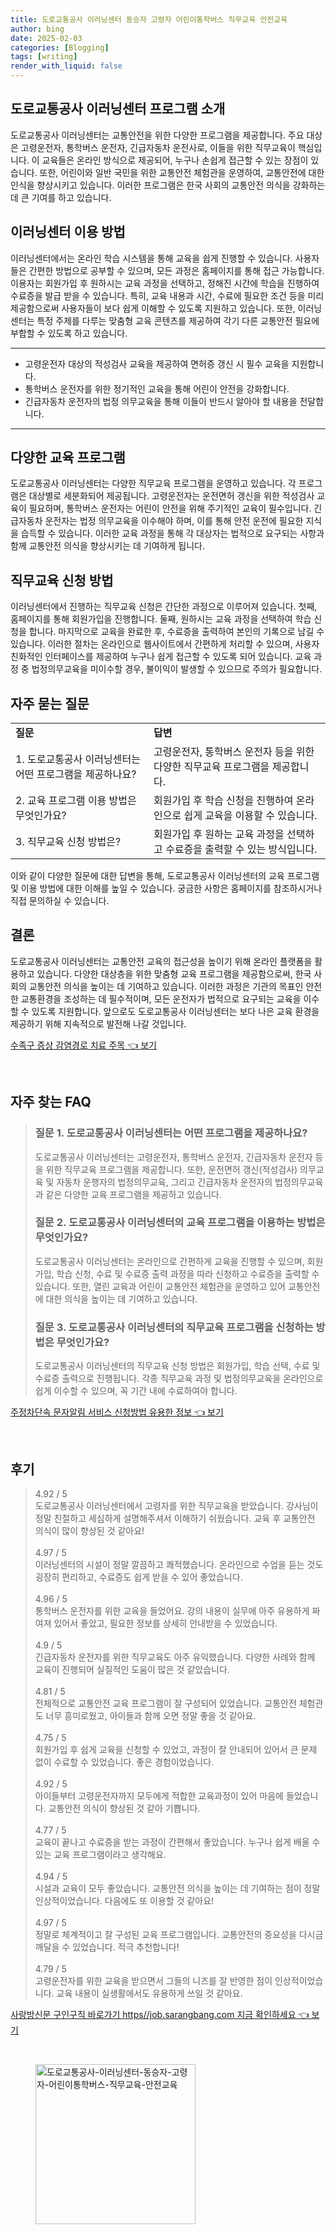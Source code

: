 ```yaml
---
title: 도로교통공사 이러닝센터 동승자 고령자 어린이통학버스 직무교육 안전교육
author: bing
date: 2025-02-03
categories: [Blogging]
tags: [writing]
render_with_liquid: false
---
```



<h2 id='도로교통공사_이러닝센터_소개'>도로교통공사 이러닝센터 프로그램 소개</h2>

<p>도로교통공사 이러닝센터는 교통안전을 위한 다양한 프로그램을 제공합니다. 주요 대상은 고령운전자, 통학버스 운전자, 긴급자동차 운전사로, 이들을 위한 직무교육이 핵심입니다. 이 교육들은 온라인 방식으로 제공되어, 누구나 손쉽게 접근할 수 있는 장점이 있습니다. 또한, 어린이와 일반 국민을 위한 교통안전 체험관을 운영하여, 교통안전에 대한 인식을 향상시키고 있습니다. 이러한 프로그램은 한국 사회의 교통안전 의식을 강화하는 데 큰 기여를 하고 있습니다.</p>

<h2 id='이러닝센터_이용_방법'>이러닝센터 이용 방법</h2>

<p>이러닝센터에서는 온라인 학습 시스템을 통해 교육을 쉽게 진행할 수 있습니다. 사용자들은 간편한 방법으로 공부할 수 있으며, 모든 과정은 홈페이지를 통해 접근 가능합니다. 이용자는 회원가입 후 원하시는 교육 과정을 선택하고, 정해진 시간에 학습을 진행하여 수료증을 발급 받을 수 있습니다. 특히, 교육 내용과 시간, 수료에 필요한 조건 등을 미리 제공함으로써 사용자들이 보다 쉽게 이해할 수 있도록 지원하고 있습니다. 또한, 이러닝센터는 특정 주제를 다루는 맞춤형 교육 콘텐츠를 제공하여 각기 다른 교통안전 필요에 부합할 수 있도록 하고 있습니다.</p>

<hr />

<ul>
    <li>고령운전자 대상의 적성검사 교육을 제공하여 면허증 갱신 시 필수 교육을 지원합니다.</li>
    <li>통학버스 운전자를 위한 정기적인 교육을 통해 어린이 안전을 강화합니다.</li>
    <li>긴급자동차 운전자의 법정 의무교육을 통해 이들이 반드시 알아야 할 내용을 전달합니다.</li>
</ul>

<hr />

<h2 id='다양한_교육_프로그램'>다양한 교육 프로그램</h2>

<p>도로교통공사 이러닝센터는 다양한 직무교육 프로그램을 운영하고 있습니다. 각 프로그램은 대상별로 세분화되어 제공됩니다. 고령운전자는 운전면허 갱신을 위한 적성검사 교육이 필요하며, 통학버스 운전자는 어린이 안전을 위해 주기적인 교육이 필수입니다. 긴급자동차 운전자는 법정 의무교육을 이수해야 하며, 이를 통해 안전 운전에 필요한 지식을 습득할 수 있습니다. 이러한 교육 과정을 통해 각 대상자는 법적으로 요구되는 사항과 함께 교통안전 의식을 향상시키는 데 기여하게 됩니다.</p>

<h2 id='직무교육_신청방법'>직무교육 신청 방법</h2>

<p>이러닝센터에서 진행하는 직무교육 신청은 간단한 과정으로 이루어져 있습니다. 첫째, 홈페이지를 통해 회원가입을 진행합니다. 둘째, 원하시는 교육 과정을 선택하여 학습 신청을 합니다. 마지막으로 교육을 완료한 후, 수료증을 출력하여 본인의 기록으로 남길 수 있습니다. 이러한 절차는 온라인으로 웹사이트에서 간편하게 처리할 수 있으며, 사용자 친화적인 인터페이스를 제공하여 누구나 쉽게 접근할 수 있도록 되어 있습니다. 교육 과정 중 법정의무교육을 미이수할 경우, 불이익이 발생할 수 있으므로 주의가 필요합니다.</p>

<h2 id='자주묻는질문'>자주 묻는 질문</h2>

<table>
    <tr>
        <td><b>질문</b></td>
        <td><b>답변</b></td>
    </tr>
    <tr>
        <td>1. 도로교통공사 이러닝센터는 어떤 프로그램을 제공하나요?</td>
        <td>고령운전자, 통학버스 운전자 등을 위한 다양한 직무교육 프로그램을 제공합니다.</td>
    </tr>
    <tr>
        <td>2. 교육 프로그램 이용 방법은 무엇인가요?</td>
        <td>회원가입 후 학습 신청을 진행하여 온라인으로 쉽게 교육을 이용할 수 있습니다.</td>
    </tr>
    <tr>
        <td>3. 직무교육 신청 방법은?</td>
        <td>회원가입 후 원하는 교육 과정을 선택하고 수료증을 출력할 수 있는 방식입니다.</td>
    </tr>
</table>

<p>이와 같이 다양한 질문에 대한 답변을 통해, 도로교통공사 이러닝센터의 교육 프로그램 및 이용 방법에 대한 이해를 높일 수 있습니다. 궁금한 사항은 홈페이지를 참조하시거나 직접 문의하실 수 있습니다.</p>

<h2 id='결론'>결론</h2>

<p>도로교통공사 이러닝센터는 교통안전 교육의 접근성을 높이기 위해 온라인 플랫폼을 활용하고 있습니다. 다양한 대상층을 위한 맞춤형 교육 프로그램을 제공함으로써, 한국 사회의 교통안전 의식을 높이는 데 기여하고 있습니다. 이러한 과정은 기관의 목표인 안전한 교통환경을 조성하는 데 필수적이며, 모든 운전자가 법적으로 요구되는 교육을 이수할 수 있도록 지원합니다. 앞으로도 도로교통공사 이러닝센터는 보다 나은 교육 환경을 제공하기 위해 지속적으로 발전해 나갈 것입니다.</p>


<p><a class="click-button" title="수족구 증상 감염경로 치료 주목" href="https://aptwhite.github.io/posts/%EC%88%98%EC%A1%B1%EA%B5%AC-%EC%A6%9D%EC%83%81-%EA%B0%90%EC%97%BC%EA%B2%BD%EB%A1%9C-%EC%B9%98%EB%A3%8C-%EC%A3%BC%EB%AA%A9/" rel="dofollow">수족구 증상 감염경로 치료 주목 👈 보기</a></p><br>
<h2 id='자주_찾는_FAQ'>자주 찾는 FAQ</h2>
<div itemscope="" itemtype="https://schema.org/FAQPage"> 
<blockquote> 
<div itemscope="" itemprop="mainEntity" itemtype="https://schema.org/Question"> 
<h3 itemprop="name">질문 1. 도로교통공사 이러닝센터는 어떤 프로그램을 제공하나요?</h3> 
<div itemscope="" itemprop="acceptedAnswer" itemtype="https://schema.org/Answer"> 
<span itemprop="text"> 
<p>도로교통공사 이러닝센터는 고령운전자, 통학버스 운전자, 긴급자동차 운전자 등을 위한 직무교육 프로그램을 제공합니다. 또한, 운전면허 갱신(적성검사) 의무교육 및 자동차 운행자의 법정의무교육, 그리고 긴급자동차 운전자의 법정의무교육과 같은 다양한 교육 프로그램을 제공하고 있습니다.</p> 
</span> 
</div> 
</div> 

<div itemscope="" itemprop="mainEntity" itemtype="https://schema.org/Question"> 
<h3 itemprop="name">질문 2. 도로교통공사 이러닝센터의 교육 프로그램을 이용하는 방법은 무엇인가요?</h3> 
<div itemscope="" itemprop="acceptedAnswer" itemtype="https://schema.org/Answer"> 
<span itemprop="text"> 
<p>도로교통공사 이러닝센터는 온라인으로 간편하게 교육을 진행할 수 있으며, 회원가입, 학습 신청, 수료 및 수료증 출력 과정을 따라 신청하고 수료증을 출력할 수 있습니다. 또한, 열린 교육과 어린이 교통안전 체험관을 운영하고 있어 교통안전에 대한 의식을 높이는 데 기여하고 있습니다.</p> 
</span> 
</div> 
</div> 

<div itemscope="" itemprop="mainEntity" itemtype="https://schema.org/Question"> 
<h3 itemprop="name">질문 3. 도로교통공사 이러닝센터의 직무교육 프로그램을 신청하는 방법은 무엇인가요?</h3> 
<div itemscope="" itemprop="acceptedAnswer" itemtype="https://schema.org/Answer"> 
<span itemprop="text"> 
<p>도로교통공사 이러닝센터의 직무교육 신청 방법은 회원가입, 학습 선택, 수료 및 수료증 출력으로 진행됩니다. 각종 직무교육 과정 및 법정의무교육을 온라인으로 쉽게 이수할 수 있으며, 꼭 기간 내에 수료하여야 합니다.</p> 
</span> 
</div> 
</div> 
</blockquote> 
</div>
<p><a class="click-button" title="주정차단속 문자알림 서비스 신청방법 유용한 정보" href="https://aptwhite.github.io/posts/%EC%A3%BC%EC%A0%95%EC%B0%A8%EB%8B%A8%EC%86%8D-%EB%AC%B8%EC%9E%90%EC%95%8C%EB%A6%BC-%EC%84%9C%EB%B9%84%EC%8A%A4-%EC%8B%A0%EC%B2%AD%EB%B0%A9%EB%B2%95-%EC%9C%A0%EC%9A%A9%ED%95%9C-%EC%A0%95%EB%B3%B4/" rel="dofollow">주정차단속 문자알림 서비스 신청방법 유용한 정보 👈 보기</a></p><br>
<h2 id='후기'>후기</h2>
<div itemscope itemtype="https://schema.org/Product">
  <blockquote>
  <div itemprop="review" itemscope itemtype="https://schema.org/Review">
      <div itemprop="reviewRating" itemscope itemtype="https://schema.org/Rating"> <span itemprop="ratingValue">4.92</span> / <span itemprop="bestRating">5</span> </div>
      <span itemprop="reviewBody">도로교통공사 이러닝센터에서 고령자를 위한 직무교육을 받았습니다. 강사님이 정말 친절하고 세심하게 설명해주셔서 이해하기 쉬웠습니다. 교육 후 교통안전 의식이 많이 향상된 것 같아요!</span>
  </div>
  <br>
  <div itemprop="review" itemscope itemtype="https://schema.org/Review">
      <div itemprop="reviewRating" itemscope itemtype="https://schema.org/Rating"> <span itemprop="ratingValue">4.97</span> / <span itemprop="bestRating">5</span> </div>
      <span itemprop="reviewBody">이러닝센터의 시설이 정말 깔끔하고 쾌적했습니다. 온라인으로 수업을 듣는 것도 굉장히 편리하고, 수료증도 쉽게 받을 수 있어 좋았습니다.</span>
  </div>
  <br>
  <div itemprop="review" itemscope itemtype="https://schema.org/Review">
      <div itemprop="reviewRating" itemscope itemtype="https://schema.org/Rating"> <span itemprop="ratingValue">4.96</span> / <span itemprop="bestRating">5</span> </div>
      <span itemprop="reviewBody">통학버스 운전자를 위한 교육을 들었어요. 강의 내용이 실무에 아주 유용하게 짜여져 있어서 좋았고, 필요한 정보를 상세히 안내받을 수 있었습니다.</span>
  </div>
  <br>
  <div itemprop="review" itemscope itemtype="https://schema.org/Review">
      <div itemprop="reviewRating" itemscope itemtype="https://schema.org/Rating"> <span itemprop="ratingValue">4.9</span> / <span itemprop="bestRating">5</span> </div>
      <span itemprop="reviewBody">긴급자동차 운전자를 위한 직무교육도 아주 유익했습니다. 다양한 사례와 함께 교육이 진행되어 실질적인 도움이 많은 것 같았습니다.</span>
  </div>
  <br>
  <div itemprop="review" itemscope itemtype="https://schema.org/Review">
      <div itemprop="reviewRating" itemscope itemtype="https://schema.org/Rating"> <span itemprop="ratingValue">4.81</span> / <span itemprop="bestRating">5</span> </div>
      <span itemprop="reviewBody">전체적으로 교통안전 교육 프로그램이 잘 구성되어 있었습니다. 교통안전 체험관도 너무 흥미로웠고, 아이들과 함께 오면 정말 좋을 것 같아요.</span>
  </div>
  <br>
  <div itemprop="review" itemscope itemtype="https://schema.org/Review">
      <div itemprop="reviewRating" itemscope itemtype="https://schema.org/Rating"> <span itemprop="ratingValue">4.75</span> / <span itemprop="bestRating">5</span> </div>
      <span itemprop="reviewBody">회원가입 후 쉽게 교육을 신청할 수 있었고, 과정이 잘 안내되어 있어서 큰 문제 없이 수료할 수 있었습니다. 좋은 경험이었습니다.</span>
  </div>
  <br>
  <div itemprop="review" itemscope itemtype="https://schema.org/Review">
      <div itemprop="reviewRating" itemscope itemtype="https://schema.org/Rating"> <span itemprop="ratingValue">4.92</span> / <span itemprop="bestRating">5</span> </div>
      <span itemprop="reviewBody">아이들부터 고령운전자까지 모두에게 적합한 교육과정이 있어 마음에 들었습니다. 교통안전 의식이 향상된 것 같아 기쁩니다.</span>
  </div>
  <br>
  <div itemprop="review" itemscope itemtype="https://schema.org/Review">
      <div itemprop="reviewRating" itemscope itemtype="https://schema.org/Rating"> <span itemprop="ratingValue">4.77</span> / <span itemprop="bestRating">5</span> </div>
      <span itemprop="reviewBody">교육이 끝나고 수료증을 받는 과정이 간편해서 좋았습니다. 누구나 쉽게 배울 수 있는 교육 프로그램이라고 생각해요.</span>
  </div>
  <br>
  <div itemprop="review" itemscope itemtype="https://schema.org/Review">
      <div itemprop="reviewRating" itemscope itemtype="https://schema.org/Rating"> <span itemprop="ratingValue">4.94</span> / <span itemprop="bestRating">5</span> </div>
      <span itemprop="reviewBody">시설과 교육이 모두 좋았습니다. 교통안전 의식을 높이는 데 기여하는 점이 정말 인상적이었습니다. 다음에도 또 이용할 것 같아요!</span>
  </div>
  <br>
  <div itemprop="review" itemscope itemtype="https://schema.org/Review">
      <div itemprop="reviewRating" itemscope itemtype="https://schema.org/Rating"> <span itemprop="ratingValue">4.97</span> / <span itemprop="bestRating">5</span> </div>
      <span itemprop="reviewBody">정말로 체계적이고 잘 구성된 교육 프로그램입니다. 교통안전의 중요성을 다시금 깨달을 수 있었습니다. 적극 추천합니다!</span>
  </div>
  <br>
  <div itemprop="review" itemscope itemtype="https://schema.org/Review">
      <div itemprop="reviewRating" itemscope itemtype="https://schema.org/Rating"> <span itemprop="ratingValue">4.79</span> / <span itemprop="bestRating">5</span> </div>
      <span itemprop="reviewBody">고령운전자를 위한 교육을 받으면서 그들의 니즈를 잘 반영한 점이 인상적이었습니다. 교육 내용이 실생활에서도 유용하게 쓰일 것 같아요.</span>
  </div>
  </blockquote>
</div>
<p><a class="click-button" title="사랑방신문 구인구직 바로가기 https//job.sarangbang.com 지금 확인하세요" href="https://aptwhite.github.io/posts/%EC%82%AC%EB%9E%91%EB%B0%A9%EC%8B%A0%EB%AC%B8-%EA%B5%AC%EC%9D%B8%EA%B5%AC%EC%A7%81-%EB%B0%94%EB%A1%9C%EA%B0%80%EA%B8%B0-httpsjob.sarangbang.com-%EC%A7%80%EA%B8%88-%ED%99%95%EC%9D%B8%ED%95%98%EC%84%B8%EC%9A%94/" rel="dofollow">사랑방신문 구인구직 바로가기 https//job.sarangbang.com 지금 확인하세요 👈 보기</a></p><br>
<figure class="image"><img src="https://aptwhite.github.io/assets/img/thumbnail/도로교통공사-이러닝센터-동승자-고령자-어린이통학버스-직무교육-안전교육.webp" alt="도로교통공사-이러닝센터-동승자-고령자-어린이통학버스-직무교육-안전교육" width="256" height="256"></figure>